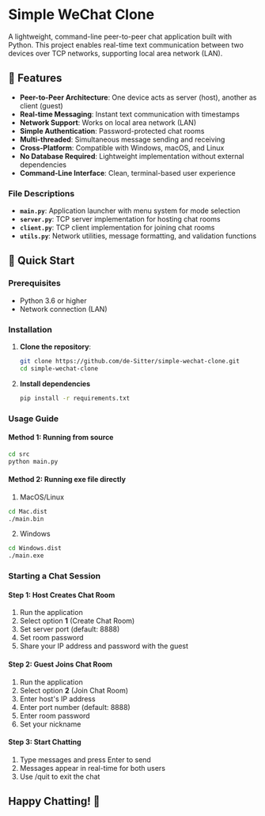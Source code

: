 # Simple WeChat Clone

A lightweight, command-line peer-to-peer chat application built with Python. This project enables real-time text communication between two devices over TCP networks, supporting local area network (LAN).

## 🌟 Features

- **Peer-to-Peer Architecture**: One device acts as server (host), another as client (guest)
- **Real-time Messaging**: Instant text communication with timestamps
- **Network Support**: Works on local area network (LAN)
- **Simple Authentication**: Password-protected chat rooms
- **Multi-threaded**: Simultaneous message sending and receiving
- **Cross-Platform**: Compatible with Windows, macOS, and Linux
- **No Database Required**: Lightweight implementation without external dependencies
- **Command-Line Interface**: Clean, terminal-based user experience

### File Descriptions

- **`main.py`**: Application launcher with menu system for mode selection
- **`server.py`**: TCP server implementation for hosting chat rooms
- **`client.py`**: TCP client implementation for joining chat rooms
- **`utils.py`**: Network utilities, message formatting, and validation functions

## 🚀 Quick Start

### Prerequisites

- Python 3.6 or higher
- Network connection (LAN)

### Installation

1. **Clone the repository**:
   ```bash
   git clone https://github.com/de-Sitter/simple-wechat-clone.git
   cd simple-wechat-clone
   ```
2. **Install dependencies**
   ```bash
   pip install -r requirements.txt
   ```

### Usage Guide

#### Method 1: Running from source
```bash
cd src
python main.py
```
#### Method 2: Running exe file directly
1. MacOS/Linux
```bash
cd Mac.dist
./main.bin
```
2. Windows
```bash
cd Windows.dist
./main.exe
```
### Starting a Chat Session
#### Step 1: Host Creates Chat Room
1. Run the application 
 2. Select option **1** (Create Chat Room)
 3. Set server port (default: 8888)
 4. Set room password
 5. Share your IP address and password with the guest
 #### Step 2: Guest Joins Chat Room
 1. Run the application
 2. Select option **2** (Join Chat Room)
 3. Enter host's IP address
 4. Enter port number (default: 8888)
 5. Enter room password
 6. Set your nickname
 #### Step 3: Start Chatting
 1. Type messages and press Enter to send
 2. Messages appear in real-time for both users
 3. Use /quit to exit the chat

## Happy Chatting! 💬






